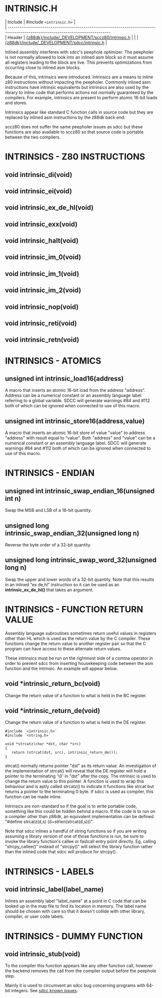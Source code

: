 # INTRINSIC.H

 | Include    | #include `<intrinsic.h>`                                                                                              |                                                     
 | ----------------------------------------------------------------------------------------------------------------------------------                                                     
 | Header     | [{z88dk}/include/_DEVELOPMENT/sccz80/intrinsic.h](https://raw.githubusercontent.com/z88dk/z88dk/master/include/_DEVELOPMENT/sccz80/intrinsic.h?content-type=text%2Fplain) |
 | | [{z88dk}/include/_DEVELOPMENT/sdcc/intrinsic.h](https://raw.githubusercontent.com/z88dk/z88dk/master/include/_DEVELOPMENT/sdcc/intrinsic.h?content-type=text%2Fplain) |               

Inlined assembly interferes with sdcc's peephole optimizer.  The peepholer is not normally allowed to look into an inlined asm block so it must assume all registers leading to the block are live.  This prevents optimizations from occurring close to inlined asm blocks.

Because of this, intrinsics were introduced.  Intrinsics are a means to inline z80 instructions without impacting the peepholer.  Commonly inlined asm instructions have intrinsic equivalents but intrinsics are also used by the library to inline code that performs actions not normally guaranteed by the compilers.  For example, intrinsics are present to perform atomic 16-bit loads and stores.

Intrinsics appear like standard C function calls in source code but they are replaced by inlined asm instructions by the z88dk back end.

sccz80 does not suffer the same peepholer issues as sdcc but these functions are also available to sccz80 so that source code is portable between the two compilers.

# INTRINSICS - Z80 INSTRUCTIONS

## void intrinsic_di(void)

## void intrinsic_ei(void)

## void intrinsic_ex_de_hl(void)

## void intrinsic_exx(void)

## void intrinsic_halt(void)

## void intrinsic_im_0(void)

## void intrinsic_im_1(void)

## void intrinsic_im_2(void)

## void intrinsic_nop(void)

## void intrinsic_reti(void)

## void intrinsic_retn(void)


# INTRINSICS - ATOMICS

## unsigned int intrinsic_load16(address)

A macro that inserts an atomic 16-bit load from the address "address".  Address can be a numerical constant or an assembly language label referring to a global variable.  SDCC will generate warnings #84 and #112 both of which can be ignored when connected to use of this macro.

## unsigned int intrinsic_store16(address,value)

A macro that inserts an atomic 16-bit store of value "value" to address "address" with result equal to "value".  Both "address" and "value" can be a numerical constant or an assembly language label.  SDCC will generate warnings #84 and #112 both of which can be ignored when connected to use of this macro.


# INTRINSICS - ENDIAN

## unsigned int intrinsic_swap_endian_16(unsigned int n)

Swap the MSB and LSB of a 16-bit quantity.

## unsigned long intrinsic_swap_endian_32(unsigned long n)

Reverse the byte order of a 32-bit quantity.

## unsigned long intrinsic_swap_word_32(unsigned long n)

Swap the upper and lower words of a 32-bit quantity.  Note that this results in an inlined "ex de,hl" instruction so it can be used as an **intrinsic_ex_de_hl()** that takes an argument.


# INTRINSICS - FUNCTION RETURN VALUE

Assembly language subroutines sometimes return useful values in registers other than HL which is used as the return value by the C compiler.  These functions change the return value to another register pair so that the C program can have access to these alternate return values.

These intrinsics must be run on the rightmost side of a comma operator in order to prevent sdcc from inserting housekeeping code between the asm function and the intrinsic.  An example will appear below.

## void *intrinsic_return_bc(void)

Change the return value of a function to what is held in the BC register.

## void *intrinsic_return_de(void)

Change the return value of a function to what is held in the DE register.

	
	#include `<intrinsic.h>`
	#include `<string.h>`
	
	void *strcatz(char *dst, char *src)
	{
	   return (strcat(dst, src), intrinsic_return_de());
	}


strcat() normally returns pointer "dst" as its return value.  An investigation of the implementation of strcat() will reveal that the DE register will hold a pointer to the terminating '\0' in "dst" after the copy.  The intrinsic is used to change the return value to this pointer.  A function is used to wrap this behaviour and is aptly called strcatz() to indicate it functions like strcat but returns a pointer to the terminating 0 byte.  If sdcc is used as compiler, this function can be made inline.

Intrinsics are non-standard so if the goal is to write portable code, something like this could be hidden behind a macro.  If the code is to run on a compiler other than z88dk, an equivalent implementation can be defined "#define strcatz(d,s) (d+strlen(strcat(d,s)))".

Note that sdcc inlines a handful of string functions so if you are writing assuming a library version of one of those functions is run, be sure to invoke the library function's callee or fastcall entry point directly.  Eg, calling "strcpy_callee()" instead of "strcpy()" will select the library function rather than the inlined code that sdcc will produce for strcpy().

# INTRINSICS - LABELS

## void intrinsic_label(label_name)

Inlines an assembly label "label_name" at a point in C code that can be looked up in the map file to find its location in memory.  The label name should be chosen with care so that it doesn't collide with other library, compiler, or user code labels.


# INTRINSICS - DUMMY FUNCTION

## void intrinsic_stub(void)

To the compiler this function appears like any other function call, however the backend removes the call from the compiler output before the peephole step.

Mainly it is used to circumvent an sdcc bug concerning programs with 64-bit integers.  See [sdcc known issues](temp/front#sdcc2).

